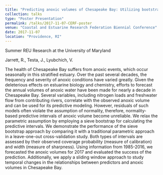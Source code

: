 ```yaml
---
title: "Predicting anoxic volumes of Chesapeake Bay: Utilizing bootstrapping to improve forecasts"
collection: talks
type: "Poster Presentation"
permalink: /talks/2017-11-07-CERF-poster
venue: "Coastal and Estuarine Research Federation Biennial Conference"
date: 2017-11-07
location: "Providence, RI"
---
```


Summer REU Research at the University of Maryland

Jarrett, R., Testa, J., Lyubchich, V.

The health of Chesapeake Bay suffers from anoxic events, which occur seasonally in this stratified estuary. Over the past several decades, the frequency and severity of anoxic conditions have varied greatly. Given the deleterious effects on estuarine biology and chemistry, efforts to forecast the annual volumes of anoxic water have been made for nearly a decade in Chesapeake Bay. Several variables, including nitrogen loads and freshwater flow from contributing rivers, correlate with the observed anoxic volume and can be used for its predictive modeling. However, residuals of such models often violate the assumption of normality, therefore, normality-based predictive intervals of anoxic volume become unreliable. We relax the parametric assumption by employing a sieve bootstrap for calculating the predictive intervals. We demonstrate the performance of the sieve bootstrap approach by comparing it with a traditional parametric approach in a leave-one-out cross-validation study. Both types of intervals are assessed by their observed coverage probability (measure of calibration) and width (measure of sharpness). Using information from 1985-2016, we forecasted the anoxic volumes for 2017 and evaluated the success of the prediction. Additionally, we apply a sliding window approach to study temporal changes in the relationships between predictors and anoxic volumes in Chesapeake Bay.
